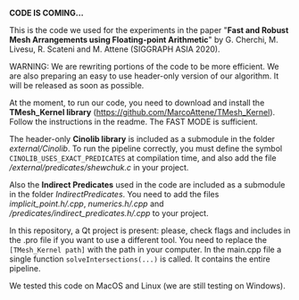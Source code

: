 **CODE IS COMING...**

This is the code we used for the experiments in the paper "**Fast and Robust Mesh Arrangements using Floating-point Arithmetic**" by G. Cherchi, M. Livesu, R. Scateni and M. Attene (SIGGRAPH ASIA 2020). 

WARNING: We are rewriting portions of the code to be more efficient. We are also preparing an easy to use header-only version of our algorithm. It will be released as soon as possible.

At the moment, to run our code, you need to download and install the **TMesh_Kernel library** (https://github.com/MarcoAttene/TMesh_Kernel). Follow the instructions in the readme. The FAST MODE is sufficient.

The header-only **Cinolib library** is included as a submodule in the folder *external/Cinolib*. To run the pipeline correctly, you must define the symbol `CINOLIB_USES_EXACT_PREDICATES` at compilation time, and also add the file */external/predicates/shewchuk.c* in your project.

Also the **Indirect Predicates** used in the code are included as a submodule in the folder *IndirectPredicates*. You need to add the files *implicit_point.h/.cpp*, *numerics.h/.cpp* and */predicates/indirect_predicates.h/.cpp* to your project.

In this repository, a Qt project is present: please, check flags and includes in the .pro file if you want to use a different tool.
You need to replace the `[TMesh_Kernel path]` with the path in your computer.
In the main.cpp file a single function `solveIntersections(...)` is called. It contains the entire pipeline.

We tested this code on MacOS and Linux (we are still testing on Windows).




